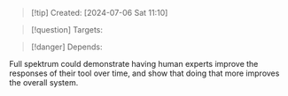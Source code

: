 
>[!tip] Created: [2024-07-06 Sat 11:10]

>[!question] Targets: 

>[!danger] Depends: 

Full spektrum could demonstrate having human experts improve the responses of their tool over time, and show that doing that more improves the overall system.
